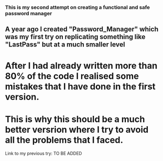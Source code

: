 ### This is my second attempt on creating a functional and safe password manager

## A year ago I created "Password_Manager" which was my first try on replicating something like "LastPass" but at a much smaller level
# After I had already written more than 80% of the code I realised some mistakes that I have done in the first version.
# This is why this should be a much better versrion where I try to avoid all the problems that I faced.

Link to my previous try: TO BE ADDED
